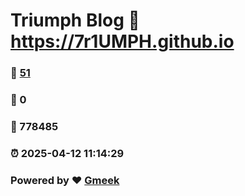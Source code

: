 # Triumph Blog :link: https://7r1UMPH.github.io 
### :page_facing_up: [51](https://7r1UMPH.github.io/tag.html) 
### :speech_balloon: 0 
### :hibiscus: 778485 
### :alarm_clock: 2025-04-12 11:14:29 
### Powered by :heart: [Gmeek](https://github.com/Meekdai/Gmeek)
